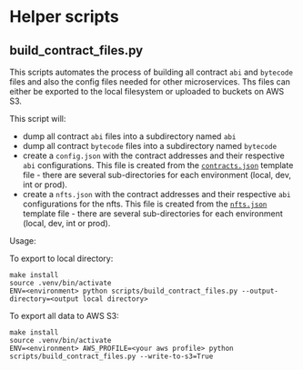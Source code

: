 # Helper scripts

## build_contract_files.py

This scripts automates the process of building all contract `abi` and `bytecode` files and also the config files needed for other microservices. 
Ths files can either be exported to the local filesystem or uploaded to buckets on AWS S3.

This script will:

- dump all contract `abi` files into a subdirectory named `abi`
- dump all contract `bytecode` files into a subdirectory named `bytecode`
- create a `config.json` with the contract addresses and their respective `abi` configurations. This file is created from the [`contracts.json`](../configs/local/contracts.json) template file - there are several sub-directories for each environment (local, dev, int or prod).
- create a `nfts.json` with the contract addresses and their respective `abi` configurations for the nfts. This file is created from the [`nfts.json`](../configs/local/nfts.json) template file - there are several sub-directories for each environment (local, dev, int or prod).

Usage:

To export to local directory:

```
make install
source .venv/bin/activate
ENV=<environment> python scripts/build_contract_files.py --output-directory=<output local directory>
```

To export all data to AWS S3:

```
make install
source .venv/bin/activate
ENV=<environment> AWS_PROFILE=<your aws profile> python scripts/build_contract_files.py --write-to-s3=True 
```

